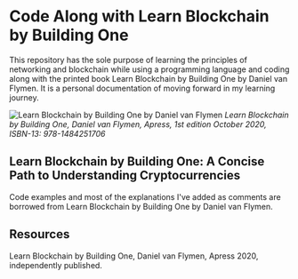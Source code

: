 # Code Along with Learn Blockchain by Building One

This repository has the sole purpose of learning the principles of networking and blockchain while using a programming language and coding along with the printed book Learn Blockchain by Building One by Daniel van Flymen. It is a personal documentation of moving forward in my learning journey.

![Learn Blockchain by Building One by Daniel van Flymen](./assets/images/blockchain-bk.jpg)
*Learn Blockchain by Building One, Daniel van Flymen, Apress, 1st edition October 2020, ISBN-13: 978-1484251706*

## Learn Blockchain by Building One: A Concise Path to Understanding Cryptocurrencies

Code examples and most of the explanations I've added as comments are borrowed from Learn Blockchain by Building One by Daniel van Flymen. 

## Resources

Learn Blockchain by Building One, Daniel van Flymen, Apress 2020, independently published.